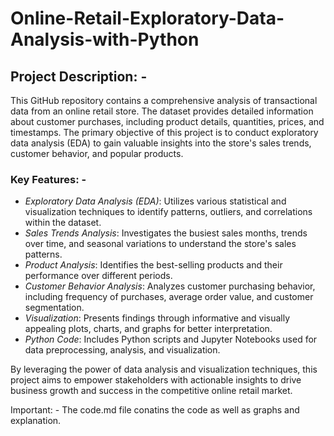 # Online-Retail-Exploratory-Data-Analysis-with-Python

## Project Description: - 
This GitHub repository contains a comprehensive analysis of transactional data from an online retail store. The dataset provides detailed information about customer purchases, including product details, quantities, prices, and timestamps. The primary objective of this project is to conduct exploratory data analysis (EDA) to gain valuable insights into the store's sales trends, customer behavior, and popular products.

### Key Features: - 
+ *Exploratory Data Analysis (EDA)*: Utilizes various statistical and visualization techniques to identify patterns, outliers, and correlations within the dataset.
+ *Sales Trends Analysis*: Investigates the busiest sales months, trends over time, and seasonal variations to understand the store's sales patterns.
+ *Product Analysis*: Identifies the best-selling products and their performance over different periods.
+ *Customer Behavior Analysis*: Analyzes customer purchasing behavior, including frequency of purchases, average order value, and customer segmentation.
+ *Visualization*: Presents findings through informative and visually appealing plots, charts, and graphs for better interpretation.
+ *Python Code*: Includes Python scripts and Jupyter Notebooks used for data preprocessing, analysis, and visualization.

By leveraging the power of data analysis and visualization techniques, this project aims to empower stakeholders with actionable insights to drive business growth and success in the competitive online retail market.

Important: - The code.md file conatins the code as well as graphs and explanation.
